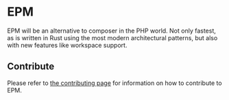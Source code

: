 # EPM

EPM will be an alternative to composer in the PHP world. Not only fastest, as is
written in Rust using the most modern architectural patterns, but also with new
features like workspace support.

## Contribute

Please refer to [the contributing page](docs/CONTRIBUTING.md) for information on
how to contribute to EPM.
